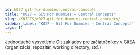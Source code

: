 ```yaml
---
id: k027-git-for-dummies-central-concepts
title: "K027 – Git For Dummies – Central Concepts"
slug: /KNIFES/K027-git-for-dummies-central-concepts/
sidebar_label: "K027 – Git For Dummies – Central Concepts"
tags: []
---
```


Jednoduché vysvetlenie Git základov pre začiatočníkov v GitEA (organizácia, repozitár, working directory, atď.)

